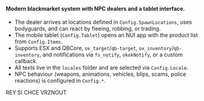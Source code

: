 #### Modern blackmarket system with NPC dealers and a tablet interface.
- The dealer arrives at locations defined in `Config.SpawnLocations`, uses bodyguards, and can react by fleeing, robbing, or trading.
- The mobile tablet (`Config.Tablet`) opens an NUI app with the product list from `Config.Items`.
- Supports ESX and QBCore, `ox_target`/`qb-target`, `ox_inventory`/`qb-inventory`, and notifications via `fs_notify`, `okokNotify`, or a custom callback.
- All texts live in the `locales` folder and are selected via `Config.Locale`.
- NPC behaviour (weapons, animations, vehicles, blips, scams, police reactions) is configured in `Config.*`.




REY SI CHCE VRZNOUT